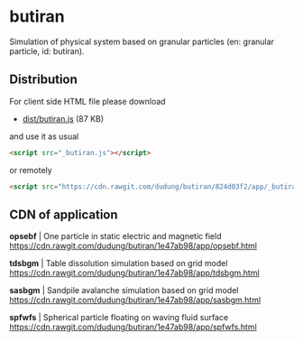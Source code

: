 # butiran
Simulation of physical system based on granular particles (en: granular particle, id: butiran).


## Distribution
For client side HTML file please download

* [dist/butiran.js](https://github.com/dudung/butiran/blob/master/app/_butiran.js) (87 KB)

and use it as usual

```html
<script src="_butiran.js"></script>
```

or remotely

```html
<script src="https://cdn.rawgit.com/dudung/butiran/824d03f2/app/_butiran.js"></script>
```


## CDN of application

**opsebf** | One particle in static electric and magnetic field \
https://cdn.rawgit.com/dudung/butiran/1e47ab98/app/opsebf.html

**tdsbgm** | Table dissolution simulation based on grid model \
https://cdn.rawgit.com/dudung/butiran/1e47ab98/app/tdsbgm.html

**sasbgm** | Sandpile avalanche simulation based on grid model \
https://cdn.rawgit.com/dudung/butiran/1e47ab98/app/sasbgm.html

**spfwfs** | Spherical particle floating on waving fluid surface \
https://cdn.rawgit.com/dudung/butiran/1e47ab98/app/spfwfs.html

